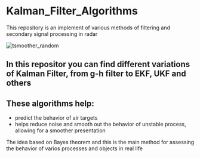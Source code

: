 # Kalman_Filter_Algorithms
This repository is an implement of various methods of filtering and secondary signal processing in radar


![tsmoother_random](https://github.com/user-attachments/assets/d95fcdcd-c736-43cb-878e-c37723d3b314)

## In this repositor you can find different variations of Kalman Filter, from g-h filter to EKF, UKF and others

## These algorithms help:
- predict the behavior of air targets
- helps reduce noise and smooth out the behavior of unstable process, allowing for a smoother presentation

The idea based on Bayes theorem and this is the main method for assessing the behavior of varios processes and objects in real life

